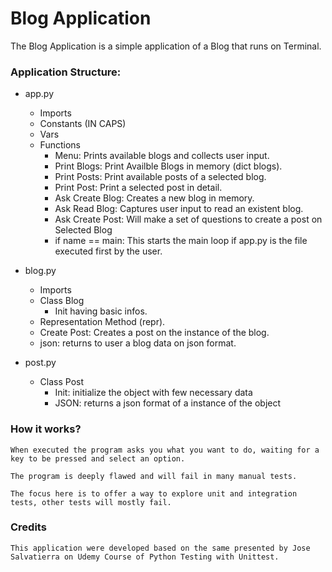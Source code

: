 # Blog Application

The Blog Application is a simple application of a Blog that runs on Terminal.

### Application Structure:

- app.py

  - Imports
  - Constants (IN CAPS)
  - Vars
  - Functions
    - Menu: Prints available blogs and collects user input.
    - Print Blogs: Print Availble Blogs in memory (dict blogs).
    - Print Posts: Print available posts of a selected blog.
    - Print Post: Print a selected post in detail.
    - Ask Create Blog: Creates a new blog in memory.
    - Ask Read Blog: Captures user input to read an existent blog.
    - Ask Create Post: Will make a set of questions to create a post on Selected Blog
    - if name == main: This starts the main loop if app.py is the file executed first by the user.

- blog.py

  - Imports
  - Class Blog
    - Init having basic infos.
  - Representation Method (repr).
  - Create Post: Creates a post on the instance of the blog.
  - json: returns to user a blog data on json format.

- post.py
  - Class Post
    - Init: initialize the object with few necessary data
    - JSON: returns a json format of a instance of the object

### How it works?
    When executed the program asks you what you want to do, waiting for a key to be pressed and select an option.

    The program is deeply flawed and will fail in many manual tests.

    The focus here is to offer a way to explore unit and integration tests, other tests will mostly fail.

### Credits

    This application were developed based on the same presented by Jose Salvatierra on Udemy Course of Python Testing with Unittest.
